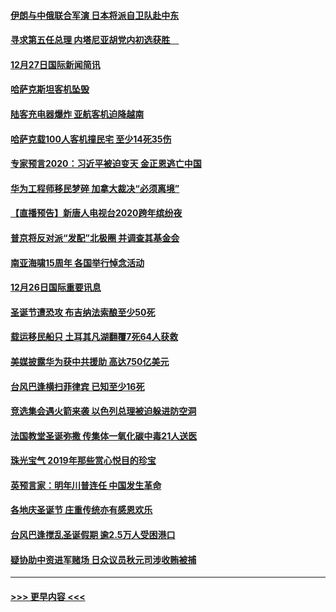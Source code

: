 #### [伊朗与中俄联合军演 日本将派自卫队赴中东](../pages/prog202/a102738823.md?t=12280401) 
#### [寻求第五任总理 内塔尼亚胡党内初选获胜　](../pages/prog202/a102738772.md?t=12280401) 
#### [12月27日国际新闻简讯](../pages/prog202/a102738604.md?t=12280401) 
#### [哈萨克斯坦客机坠毁](../pages/prog202/a102738606.md?t=12280401) 
#### [陆客充电器爆炸 亚航客机迫降越南](../pages/prog202/a102738530.md?t=12280401) 
#### [哈萨克载100人客机撞民宅 至少14死35伤](../pages/prog202/a102738485.md?t=12280401) 
#### [专家预言2020：习近平被迫变天 金正恩逃亡中国](../pages/prog202/a102738340.md?t=12280401) 
#### [华为工程师移民梦碎 加拿大裁决“必须离境”](../pages/prog202/a102738306.md?t=12280401) 
#### [【直播预告】新唐人电视台2020跨年缤纷夜](../pages/prog202/a102738273.md?t=12280401) 
#### [普京将反对派“发配”北极圈 并调查其基金会](../pages/prog202/a102738056.md?t=12280401) 
#### [南亚海啸15周年 各国举行悼念活动](../pages/prog202/a102738043.md?t=12280401) 
#### [12月26日国际重要讯息](../pages/prog202/a102737872.md?t=12280401) 
#### [圣诞节遭恐攻 布吉纳法索酿至少50死](../pages/prog202/a102737869.md?t=12280401) 
#### [载运移民船只 土耳其凡湖翻覆7死64人获救](../pages/prog202/a102737839.md?t=12280401) 
#### [美媒披露华为获中共援助 高达750亿美元](../pages/prog202/a102737744.md?t=12280401) 
#### [台风巴逢横扫菲律宾 已知至少16死](../pages/prog202/a102737673.md?t=12280401) 
#### [竞选集会遇火箭来袭 以色列总理被迫躲进防空洞](../pages/prog202/a102737659.md?t=12280401) 
#### [法国教堂圣诞弥撒 传集体一氧化碳中毒21人送医](../pages/prog202/a102737634.md?t=12280401) 
#### [珠光宝气 2019年那些赏心悦目的珍宝](../pages/prog202/a102737509.md?t=12280401) 
#### [英预言家：明年川普连任 中国发生革命](../pages/prog202/a102737473.md?t=12280401) 
#### [各地庆圣诞节 庄重传统亦有感恩欢乐](../pages/prog202/a102737408.md?t=12280401) 
#### [台风巴逢搅乱圣诞假期 逾2.5万人受困港口](../pages/prog202/a102737251.md?t=12280401) 
#### [疑协助中资进军赌场 日众议员秋元司涉收贿被捕](../pages/prog202/a102737233.md?t=12280401) 

----
#### [ >>> 更早内容 <<< ](../indexes/prog202-earlier.md)
